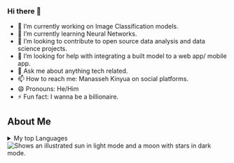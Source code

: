 ### Hi there 👋

<!--
**GeminiKinyua/GeminiKinyua** is a ✨ _special_ ✨ repository because its `README.md` (this file) appears on your GitHub profile.

Here are some ideas to get you started:
-->
- 🔭 I’m currently working on Image Classification models.
- 🌱 I’m currently learning Neural Networks.
- 👯 I’m looking to contribute to open source data analysis and data science projects.
- 🤔 I’m looking for help with integrating a built model to a web app/ mobile app.
- 💬 Ask me about anything tech related.
- 📫 How to reach me: Manasseh Kinyua on social platforms.
- 😄 Pronouns: He/Him
- ⚡ Fun fact: I wanna be a billionaire.
## About Me
<details>
<summary>My top Languages</summary>
| Language |
| -------- |
| Python |
| R |

</details> 
<picture>
  <source media="(prefers-color-scheme: dark)" srcset="https://user-images.githubusercontent.com/25423296/163456776-7f95b81a-f1ed-45f7-b7ab-8fa810d529fa.png">
  <source media="(prefers-color-scheme: light)" srcset="https://user-images.githubusercontent.com/25423296/163456779-a8556205-d0a5-45e2-ac17-42d089e3c3f8.png">
  <img alt="Shows an illustrated sun in light mode and a moon with stars in dark mode." src="https://user-images.githubusercontent.com/25423296/163456779-a8556205-d0a5-45e2-ac17-42d089e3c3f8.png">
</picture>
